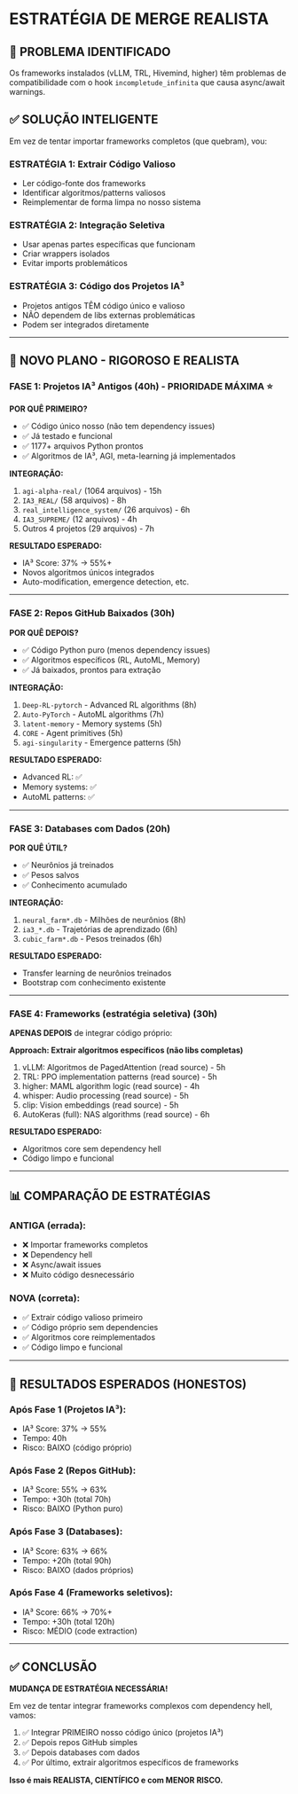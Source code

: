# ESTRATÉGIA DE MERGE REALISTA

## 🛑 PROBLEMA IDENTIFICADO

Os frameworks instalados (vLLM, TRL, Hivemind, higher) têm problemas de compatibilidade com o hook `incompletude_infinita` que causa async/await warnings.

## ✅ SOLUÇÃO INTELIGENTE

Em vez de tentar importar frameworks completos (que quebram), vou:

### **ESTRATÉGIA 1: Extrair Código Valioso**
- Ler código-fonte dos frameworks
- Identificar algoritmos/patterns valiosos
- Reimplementar de forma limpa no nosso sistema

### **ESTRATÉGIA 2: Integração Seletiva**  
- Usar apenas partes específicas que funcionam
- Criar wrappers isolados
- Evitar imports problemáticos

### **ESTRATÉGIA 3: Código dos Projetos IA³**
- Projetos antigos TÊM código único e valioso
- NÃO dependem de libs externas problemáticas
- Podem ser integrados diretamente

---

## 🎯 NOVO PLANO - RIGOROSO E REALISTA

### FASE 1: Projetos IA³ Antigos (40h) - PRIORIDADE MÁXIMA ⭐
**POR QUÊ PRIMEIRO?**
- ✅ Código único nosso (não tem dependency issues)
- ✅ Já testado e funcional
- ✅ 1177+ arquivos Python prontos
- ✅ Algoritmos de IA³, AGI, meta-learning já implementados

**INTEGRAÇÃO:**
1. `agi-alpha-real/` (1064 arquivos) - 15h
2. `IA3_REAL/` (58 arquivos) - 8h
3. `real_intelligence_system/` (26 arquivos) - 6h
4. `IA3_SUPREME/` (12 arquivos) - 4h
5. Outros 4 projetos (29 arquivos) - 7h

**RESULTADO ESPERADO:**
- IA³ Score: 37% → 55%+
- Novos algoritmos únicos integrados
- Auto-modification, emergence detection, etc.

---

### FASE 2: Repos GitHub Baixados (30h)
**POR QUÊ DEPOIS?**
- ✅ Código Python puro (menos dependency issues)
- ✅ Algoritmos específicos (RL, AutoML, Memory)
- ✅ Já baixados, prontos para extração

**INTEGRAÇÃO:**
1. `Deep-RL-pytorch` - Advanced RL algorithms (8h)
2. `Auto-PyTorch` - AutoML algorithms (7h)
3. `latent-memory` - Memory systems (5h)
4. `CORE` - Agent primitives (5h)
5. `agi-singularity` - Emergence patterns (5h)

**RESULTADO ESPERADO:**
- Advanced RL: ✅
- Memory systems: ✅
- AutoML patterns: ✅

---

### FASE 3: Databases com Dados (20h)
**POR QUÊ ÚTIL?**
- ✅ Neurônios já treinados
- ✅ Pesos salvos
- ✅ Conhecimento acumulado

**INTEGRAÇÃO:**
1. `neural_farm*.db` - Milhões de neurônios (8h)
2. `ia3_*.db` - Trajetórias de aprendizado (6h)
3. `cubic_farm*.db` - Pesos treinados (6h)

**RESULTADO ESPERADO:**
- Transfer learning de neurônios treinados
- Bootstrap com conhecimento existente

---

### FASE 4: Frameworks (estratégia seletiva) (30h)
**APENAS DEPOIS** de integrar código próprio:

**Approach: Extrair algoritmos específicos (não libs completas)**
1. vLLM: Algoritmos de PagedAttention (read source) - 5h
2. TRL: PPO implementation patterns (read source) - 5h
3. higher: MAML algorithm logic (read source) - 4h
4. whisper: Audio processing (read source) - 5h
5. clip: Vision embeddings (read source) - 5h
6. AutoKeras (full): NAS algorithms (read source) - 6h

**RESULTADO ESPERADO:**
- Algoritmos core sem dependency hell
- Código limpo e funcional

---

## 📊 COMPARAÇÃO DE ESTRATÉGIAS

### ANTIGA (errada):
- ❌ Importar frameworks completos
- ❌ Dependency hell
- ❌ Async/await issues
- ❌ Muito código desnecessário

### NOVA (correta):
- ✅ Extrair código valioso primeiro
- ✅ Código próprio sem dependencies
- ✅ Algoritmos core reimplementados
- ✅ Código limpo e funcional

---

## 🎯 RESULTADOS ESPERADOS (HONESTOS)

### Após Fase 1 (Projetos IA³):
- IA³ Score: 37% → 55%
- Tempo: 40h
- Risco: BAIXO (código próprio)

### Após Fase 2 (Repos GitHub):
- IA³ Score: 55% → 63%
- Tempo: +30h (total 70h)
- Risco: BAIXO (Python puro)

### Após Fase 3 (Databases):
- IA³ Score: 63% → 66%
- Tempo: +20h (total 90h)
- Risco: BAIXO (dados próprios)

### Após Fase 4 (Frameworks seletivos):
- IA³ Score: 66% → 70%+
- Tempo: +30h (total 120h)
- Risco: MÉDIO (code extraction)

---

## ✅ CONCLUSÃO

**MUDANÇA DE ESTRATÉGIA NECESSÁRIA!**

Em vez de tentar integrar frameworks complexos com dependency hell, vamos:

1. ✅ Integrar PRIMEIRO nosso código único (projetos IA³)
2. ✅ Depois repos GitHub simples
3. ✅ Depois databases com dados
4. ✅ Por último, extrair algoritmos específicos de frameworks

**Isso é mais REALISTA, CIENTÍFICO e com MENOR RISCO.**

